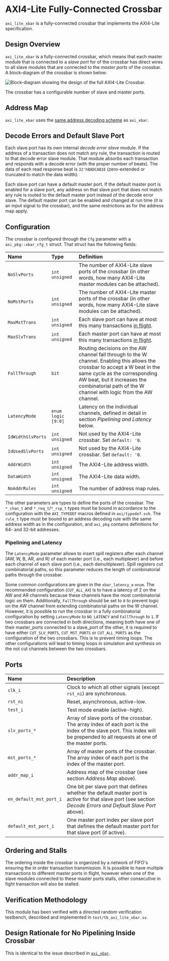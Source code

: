 # AXI4-Lite Fully-Connected Crossbar

`axi_lite_xbar` is a fully-connected crossbar that implements the AXI4-Lite specification.

## Design Overview

`axi_lite_xbar` is a fully-connected crossbar, which means that each master module that is connected to a *slave port* for of the crossbar has direct wires to all slave modules that are connected to the *master ports* of the crossbar.
A block-diagram of the crossbar is shown below:

![Block-diagram showing the design of the full AXI4-Lite Crossbar.](axi_lite_xbar.png  "Block-diagram showing the design of the full AXI4-Lite Crossbar.")

The crossbar has a configurable number of slave and master ports.

## Address Map

`axi_lite_xbar` uses the [same address decoding scheme](axi_xbar.md#address-map) as `axi_xbar`.

## Decode Errors and Default Slave Port

Each slave port has its own internal *decode error slave* module.  If the address of a transaction does not match any rule, the transaction is routed to that decode error slave module.  That module absorbs each transaction and responds with a decode error (with the proper number of beats).  The data of each read response beat is `32'hBADCAB1E` (zero-extended or truncated to match the data width).

Each slave port can have a default master port.  If the default master port is enabled for a slave port, any address on that slave port that does not match any rule is routed to the default master port instead of the decode error slave.  The default master port can be enabled and changed at run time (it is an input signal to the crossbar), and the same restrictions as for the address map apply.


## Configuration

The crossbar is configured through the `Cfg` parameter with a `axi_pkg::xbar_cfg_t` struct.  That struct has the following fields:

| Name              | Type               | Definition                                                                                                                                                                                                                                                        |
|:------------------|:-------------------|:------------------------------------------------------------------------------------------------------------------------------------------------------------------------------------------------------------------------------------------------------------------|
| `NoSlvPorts`      | `int unsigned`     | The number of AXI4-Lite slave ports of the crossbar (in other words, how many AXI4-Lite master modules can be attached).                                                                                                                                          |
| `NoMstPorts`      | `int unsigned`     | The number of AXI4-Lite master ports of the crossbar (in other words, how many AXI4-Lite slave modules can be attached).                                                                                                                                          |
| `MaxMstTrans`     | `int unsigned`     | Each slave port can have at most this many transactions [in flight](../doc#in-flight).                                                                                                                                                                            |
| `MaxSlvTrans`     | `int unsigned`     | Each master port can have at most this many transactions [in flight](../doc#in-flight).                                                                                                                                                                           |
| `FallThrough`     | `bit`              | Routing decisions on the AW channel fall through to the W channel.  Enabling this allows the crossbar to accept a W beat in the same cycle as the corresponding AW beat, but it increases the combinatorial path of the W channel with logic from the AW channel. |
| `LatencyMode`     | `enum logic [9:0]` | Latency on the individual channels, defined in detail in section *Pipelining and Latency* below.                                                                                                                                                                  |
| `IdWidthSlvPorts` | `int unsigned`     | Not used by the AXI4-Lite crossbar. Set `default: '0`.                                                                                                                                                                                                            |
| `IdUsedSlvPorts`  | `int unsigned`     | Not used by the AXI4-Lite crossbar. Set `default: '0`.                                                                                                                                                                                                            |
| `AddrWidth`       | `int unsigned`     | The AXI4-Lite address width.                                                                                                                                                                                                                                      |
| `DataWidth`       | `int unsigned`     | The AXI4-Lite data width.                                                                                                                                                                                                                                         |
| `NoAddrRules`     | `int unsigned`     | The number of address map rules.                                                                                                                                                                                                                                  |

The other parameters are types to define the ports of the crossbar.  The `*_chan_t` and `*_req_t`/`*_rsp_t` types must be bound in accordance to the configuration with the `AXI_TYPEDEF` macros defined in `axi/typedef.svh`.  The `rule_t` type must be bound to an address decoding rule with the same address width as in the configuration, and `axi_pkg` contains definitions for 64- and 32-bit addresses.

### Pipelining and Latency

The `LatencyMode` parameter allows to insert spill registers after each channel (AW, W, B, AR, and R) of each master port (i.e., each multiplexer) and before each channel of each slave port (i.e., each demultiplexer).  Spill registers cut combinatorial paths, so this parameter reduces the length of combinatorial paths through the crossbar.

Some common configurations are given in the `xbar_latency_e` `enum`.  The recommended configuration (`CUT_ALL_AX`) is to have a latency of 2 on the AW and AR channels because these channels have the most combinatorial logic on them.  Additionally, `FallThrough` should be set to `0` to prevent logic on the AW channel from extending combinatorial paths on the W channel.  However, it is possible to run the crossbar in a fully combinatorial configuration by setting `LatencyMode` to `NO_LATENCY` and `FallThrough` to `1`.
If two crossbars are connected in both directions, meaning both have one of their master_ports connected to a slave_port of the other, it is required to have either `CUT_SLV_PORTS`, `CUT_MST_PORTS` or `CUT_ALL_PORTS` as the configuration of the two crossbars. This is to prevent timing loops. The other configurations will lead to timing loops in simulation and synthesis on the not cut channels between the two crossbars.

## Ports

| Name                    | Description                                                                                                                                                                   |
|:------------------------|:------------------------------------------------------------------------------------------------------------------------------------------------------------------------------|
| `clk_i`                 | Clock to which all other signals (except `rst_ni`) are synchronous.                                                                                                           |
| `rst_ni`                | Reset, asynchronous, active-low.                                                                                                                                              |
| `test_i`                | Test mode enable (active-high).                                                                                                                                               |
| `slv_ports_*`           | Array of slave ports of the crossbar.  The array index of each port is the index of the slave port.  This index will be prepended to all requests at one of the master ports. |
| `mst_ports_*`           | Array of master ports of the crossbar.  The array index of each port is the index of the master port.                                                                         |
| `addr_map_i`            | Address map of the crossbar (see section *Address Map* above).                                                                                                                |
| `en_default_mst_port_i` | One bit per slave port that defines whether the default master port is active for that slave port (see section *Decode Errors and Default Slave Port* above).                 |
| `default_mst_port_i`    | One master port index per slave port that defines the default master port for that slave port (if active).                                                                    |


## Ordering and Stalls

The ordering inside the crossbar is organized by a network of FIFO's ensuring the in order transaction transmission. It is possible to have multiple transactions to different master ports in flight, however when one of the slave modules connected to these master ports stalls, other consecutive in fight transaction will also be stalled.

## Verification Methodology

This module has been verified with a directed random verification testbench, described and implemented in `test/tb_axi_lite_xbar.sv`.


## Design Rationale for No Pipelining Inside Crossbar

This is identical to the issue described in [`axi_xbar`](axi_xbar.md#design-rationale-for-no-pipelining-inside-crossbar).

